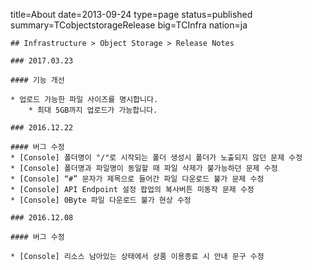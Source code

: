 title=About
date=2013-09-24
type=page
status=published
summary=TCobjectstorageRelease
big=TCInfra
nation=ja
~~~~~~
## Infrastructure > Object Storage > Release Notes

### 2017.03.23

#### 기능 개선

* 업로드 가능한 파일 사이즈를 명시합니다.
	* 최대 5GB까지 업로드가 가능합니다.

### 2016.12.22

#### 버그 수정
* [Console] 폴더명이 "/"로 시작되는 폴더 생성시 폴더가 노출되지 않던 문제 수정
* [Console] 폴더명과 파일명이 동일할 때 파일 삭제가 불가능하던 문제 수정
* [Console] “#” 문자가 제목으로 들어간 파일 다운로드 불가 문제 수정
* [Console] API Endpoint 설정 팝업의 복사버튼 미동작 문제 수정
* [Console] 0Byte 파일 다운로드 불가 현상 수정

### 2016.12.08

#### 버그 수정

* [Console] 리소스 남아있는 상태에서 상품 이용종료 시 안내 문구 수정
